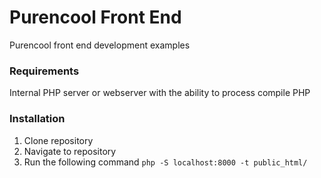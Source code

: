 # Purencool Front End
Purencool front end development examples 

### Requirements 
Internal PHP server or webserver with the ability
to process compile PHP

### Installation
1. Clone repository 
2. Navigate to repository
3. Run the following command `php -S localhost:8000 -t public_html/`
